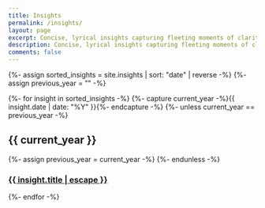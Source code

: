 ```yaml
---
title: Insights
permalink: /insights/
layout: page
excerpt: Concise, lyrical insights capturing fleeting moments of clarity and wisdom.
description: Concise, lyrical insights capturing fleeting moments of clarity and wisdom.
comments: false
---
```


{%- assign sorted_insights = site.insights | sort: "date" | reverse -%}
{%- assign previous_year = "" -%}

{%- for insight in sorted_insights -%}
{%- capture current_year -%}{{ insight.date | date: "%Y" }}{%- endcapture -%}
{%- unless current_year == previous_year -%}
<h2>{{ current_year }}</h2>
{%- assign previous_year = current_year -%}
{%- endunless -%}

  <article class="post-item">
    <h3 class="post-item-title">
      <a href="{{ insight.url }}">{{ insight.title | escape }}</a>
    </h3> 
  </article>
{%- endfor -%}
